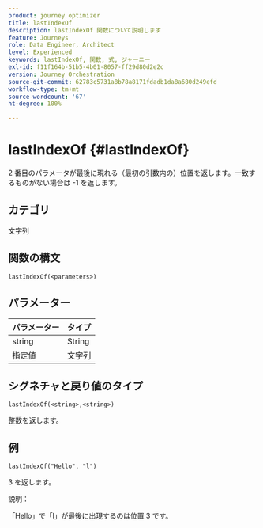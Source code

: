 ```yaml
---
product: journey optimizer
title: lastIndexOf
description: lastIndexOf 関数について説明します
feature: Journeys
role: Data Engineer, Architect
level: Experienced
keywords: lastIndexOf, 関数, 式, ジャーニー
exl-id: f11f164b-51b5-4b01-8057-ff29d80d2e2c
version: Journey Orchestration
source-git-commit: 62783c5731a8b78a8171fdadb1da8a680d249efd
workflow-type: tm+mt
source-wordcount: '67'
ht-degree: 100%

---
```


# lastIndexOf {#lastIndexOf}

2 番目のパラメータが最後に現れる（最初の引数内の）位置を返します。一致するものがない場合は -1 を返します。

## カテゴリ

文字列

## 関数の構文

`lastIndexOf(<parameters>)`

## パラメーター

| パラメーター | タイプ |
|-----------|------------------|
| string | String |
| 指定値 | 文字列 |

## シグネチャと戻り値のタイプ

`lastIndexOf(<string>,<string>)`

整数を返します。

## 例

`lastIndexOf("Hello", "l")`

3 を返します。

説明：

「Hello」で「l」が最後に出現するのは位置 3 です。
